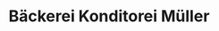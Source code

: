 ---
title: "Bäckerei Konditorei Müller"
url: /grassau/baeckerei-konditorei-mueller/
shop: Bäckerei
---